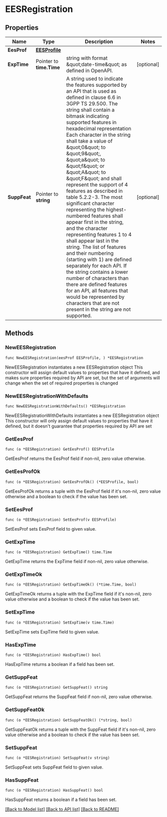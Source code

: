 # EESRegistration

## Properties

Name | Type | Description | Notes
------------ | ------------- | ------------- | -------------
**EesProf** | [**EESProfile**](EESProfile.md) |  | 
**ExpTime** | Pointer to **time.Time** | string with format \&quot;date-time\&quot; as defined in OpenAPI. | [optional] 
**SuppFeat** | Pointer to **string** | A string used to indicate the features supported by an API that is used as defined in clause  6.6 in 3GPP TS 29.500. The string shall contain a bitmask indicating supported features in  hexadecimal representation Each character in the string shall take a value of \&quot;0\&quot; to \&quot;9\&quot;,  \&quot;a\&quot; to \&quot;f\&quot; or \&quot;A\&quot; to \&quot;F\&quot; and shall represent the support of 4 features as described in  table 5.2.2-3. The most significant character representing the highest-numbered features shall  appear first in the string, and the character representing features 1 to 4 shall appear last  in the string. The list of features and their numbering (starting with 1) are defined  separately for each API. If the string contains a lower number of characters than there are  defined features for an API, all features that would be represented by characters that are not  present in the string are not supported.  | [optional] 

## Methods

### NewEESRegistration

`func NewEESRegistration(eesProf EESProfile, ) *EESRegistration`

NewEESRegistration instantiates a new EESRegistration object
This constructor will assign default values to properties that have it defined,
and makes sure properties required by API are set, but the set of arguments
will change when the set of required properties is changed

### NewEESRegistrationWithDefaults

`func NewEESRegistrationWithDefaults() *EESRegistration`

NewEESRegistrationWithDefaults instantiates a new EESRegistration object
This constructor will only assign default values to properties that have it defined,
but it doesn't guarantee that properties required by API are set

### GetEesProf

`func (o *EESRegistration) GetEesProf() EESProfile`

GetEesProf returns the EesProf field if non-nil, zero value otherwise.

### GetEesProfOk

`func (o *EESRegistration) GetEesProfOk() (*EESProfile, bool)`

GetEesProfOk returns a tuple with the EesProf field if it's non-nil, zero value otherwise
and a boolean to check if the value has been set.

### SetEesProf

`func (o *EESRegistration) SetEesProf(v EESProfile)`

SetEesProf sets EesProf field to given value.


### GetExpTime

`func (o *EESRegistration) GetExpTime() time.Time`

GetExpTime returns the ExpTime field if non-nil, zero value otherwise.

### GetExpTimeOk

`func (o *EESRegistration) GetExpTimeOk() (*time.Time, bool)`

GetExpTimeOk returns a tuple with the ExpTime field if it's non-nil, zero value otherwise
and a boolean to check if the value has been set.

### SetExpTime

`func (o *EESRegistration) SetExpTime(v time.Time)`

SetExpTime sets ExpTime field to given value.

### HasExpTime

`func (o *EESRegistration) HasExpTime() bool`

HasExpTime returns a boolean if a field has been set.

### GetSuppFeat

`func (o *EESRegistration) GetSuppFeat() string`

GetSuppFeat returns the SuppFeat field if non-nil, zero value otherwise.

### GetSuppFeatOk

`func (o *EESRegistration) GetSuppFeatOk() (*string, bool)`

GetSuppFeatOk returns a tuple with the SuppFeat field if it's non-nil, zero value otherwise
and a boolean to check if the value has been set.

### SetSuppFeat

`func (o *EESRegistration) SetSuppFeat(v string)`

SetSuppFeat sets SuppFeat field to given value.

### HasSuppFeat

`func (o *EESRegistration) HasSuppFeat() bool`

HasSuppFeat returns a boolean if a field has been set.


[[Back to Model list]](../README.md#documentation-for-models) [[Back to API list]](../README.md#documentation-for-api-endpoints) [[Back to README]](../README.md)


